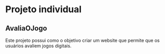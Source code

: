 # Projeto individual
## AvaliaOJogo

Este projeto possui como o objetivo criar um website que permite que os usuários avaliem jogos digitais.